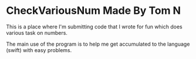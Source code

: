 # CheckVariousNum Made By Tom N

This is a place where I'm submitting code that I wrote for fun which does various task on numbers.

The main use of the program is to help me get accumulated to the language (swift) with easy problems.

